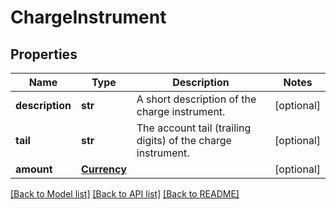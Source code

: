 # ChargeInstrument

## Properties
Name | Type | Description | Notes
------------ | ------------- | ------------- | -------------
**description** | **str** | A short description of the charge instrument. | [optional] 
**tail** | **str** | The account tail (trailing digits) of the charge instrument. | [optional] 
**amount** | [**Currency**](Currency.md) |  | [optional] 

[[Back to Model list]](../README.md#documentation-for-models) [[Back to API list]](../README.md#documentation-for-api-endpoints) [[Back to README]](../README.md)

